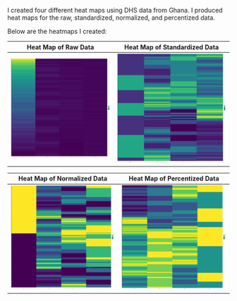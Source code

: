 I created four different heat maps using DHS data from Ghana. I produced heat maps for the raw, standardized, normalized, and percentized data.

Below are the heatmaps I created:

Heat Map of Raw Data  |  Heat Map of Standardized Data
:-------------------------:|:-------------------------:
<img src="raw.png" width="350"> | <img src="standardized.png" width="350">

Heat Map of Normalized Data  |  Heat Map of Percentized Data
:-------------------------:|:-------------------------:
<img src="normal.png" width="350"> | <img src="percent.png" width="350">
